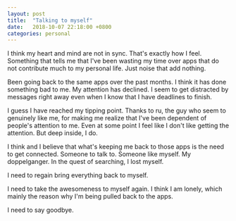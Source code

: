 ```yaml
---
layout: post
title:  "Talking to myself"
date:   2018-10-07 22:18:00 +0800
categories: personal
---
```

I think my heart and mind are not in sync. That's exactly how I feel. Something that tells me that I've been wasting my time over apps that do not contribute much to my personal life. Just noise that add nothing.

Been going back to the same apps over the past months. I think it has done something bad to me. My attention has declined. I seem to get distracted by messages right away even when I know that I have deadlines to finish. 

I guess I have reached my tipping point. Thanks to ru, the guy who seem to genuinely like me, for making me realize that I've been  dependent of people's attention to me. Even at some point I feel like I don't like getting the attention. But deep inside, I do.

I think and I believe that what's keeping me back to those apps is the need to get connected. Someone to talk to. Someone like myself. My doppelganger. In the quest of searching, I lost myself. 

I need to regain bring everything back to myself.

I need to take the awesomeness to myself again. I think I am lonely, which mainly the reason why I'm being pulled back to the apps. 

I need to say goodbye.

